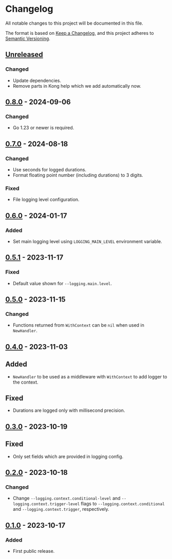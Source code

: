 # Changelog

All notable changes to this project will be documented in this file.

The format is based on [Keep a Changelog](https://keepachangelog.com/en/1.0.0/),
and this project adheres to [Semantic Versioning](https://semver.org/spec/v2.0.0.html).

## [Unreleased]

### Changed

- Update dependencies.
- Remove parts in Kong help which we add automatically now.

## [0.8.0] - 2024-09-06

### Changed

- Go 1.23 or newer is required.

## [0.7.0] - 2024-08-18

### Changed

- Use seconds for logged durations.
- Format floating point number (including durations) to 3 digits.

### Fixed

- File logging level configuration.

## [0.6.0] - 2024-01-17

### Added

- Set main logging level using `LOGGING_MAIN_LEVEL` environment variable.

## [0.5.1] - 2023-11-17

### Fixed

- Default value shown for `--logging.main.level`.

## [0.5.0] - 2023-11-15

### Changed

- Functions returned from `WithContext` can be `nil` when used in `NewHandler`.

## [0.4.0] - 2023-11-03

## Added

- `NewHandler` to be used as a middleware with `WithContext` to add logger to the context.

## Fixed

- Durations are logged only with millisecond precision.

## [0.3.0] - 2023-10-19

## Fixed

- Only set fields which are provided in logging config.

## [0.2.0] - 2023-10-18

### Changed

- Change `--logging.context.conditional-level` and `--logging.context.trigger-level`
  flags to `--logging.context.conditional` and `--logging.context.trigger`,
  respectively.

## [0.1.0] - 2023-10-17

### Added

- First public release.

[unreleased]: https://gitlab.com/tozd/go/zerolog/-/compare/v0.8.0...main
[0.8.0]: https://gitlab.com/tozd/go/zerolog/-/compare/v0.7.0...v0.8.0
[0.7.0]: https://gitlab.com/tozd/go/zerolog/-/compare/v0.6.0...v0.7.0
[0.6.0]: https://gitlab.com/tozd/go/zerolog/-/compare/v0.5.1...v0.6.0
[0.5.1]: https://gitlab.com/tozd/go/zerolog/-/compare/v0.5.0...v0.5.1
[0.5.0]: https://gitlab.com/tozd/go/zerolog/-/compare/v0.4.0...v0.5.0
[0.4.0]: https://gitlab.com/tozd/go/zerolog/-/compare/v0.3.0...v0.4.0
[0.3.0]: https://gitlab.com/tozd/go/zerolog/-/compare/v0.2.0...v0.3.0
[0.2.0]: https://gitlab.com/tozd/go/zerolog/-/compare/v0.1.0...v0.2.0
[0.1.0]: https://gitlab.com/tozd/go/zerolog/-/tags/v0.1.0

<!-- markdownlint-disable-file MD024 -->
